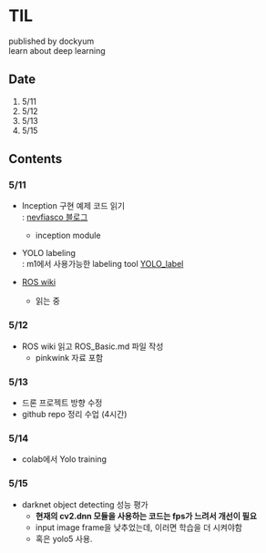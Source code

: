 # TIL
published by dockyum \
learn about deep learning

## Date
1. 5/11
2. 5/12
3. 5/13
3. 5/15

## Contents
### 5/11
- Inception 구현 예제 코드 읽기 \
    : [nevfiasco 블로그](https://nevfiasco.tistory.com/6)
    - inception module

- YOLO labeling \
    : m1에서 사용가능한 labeling tool
    [YOLO_label](https://github.com/developer0hye/Yolo_Label)
- [ROS wiki](http://wiki.ros.org/ROS/Tutorials)
    - 읽는 중

### 5/12
- ROS wiki 읽고 ROS_Basic.md 파일 작성
    - pinkwink 자료 포함

### 5/13
- 드론 프로젝트 방향 수정
- github repo 정리 수업 (4시간)

### 5/14
- colab에서 Yolo training 

### 5/15
- darknet object detecting 성능 평가
    - **현재의 cv2.dnn 모듈을 사용하는 코드는 fps가 느려서 개선이 필요**
    - input image frame을 낮추었는데, 이러면 학습을 더 시켜야함
    - 혹은 yolo5 사용.